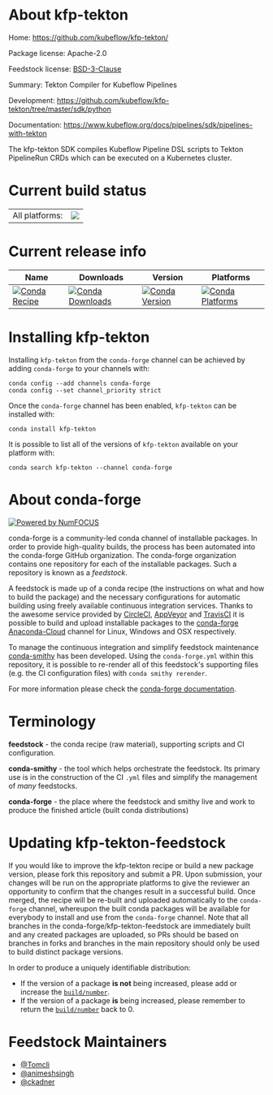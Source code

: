 About kfp-tekton
================

Home: https://github.com/kubeflow/kfp-tekton/

Package license: Apache-2.0

Feedstock license: [BSD-3-Clause](https://github.com/conda-forge/kfp-tekton-feedstock/blob/master/LICENSE.txt)

Summary: Tekton Compiler for Kubeflow Pipelines

Development: https://github.com/kubeflow/kfp-tekton/tree/master/sdk/python

Documentation: https://www.kubeflow.org/docs/pipelines/sdk/pipelines-with-tekton

The kfp-tekton SDK compiles Kubeflow Pipeline DSL scripts to
Tekton PipelineRun CRDs which can be executed on a Kubernetes
cluster.


Current build status
====================


<table><tr><td>All platforms:</td>
    <td>
      <a href="https://dev.azure.com/conda-forge/feedstock-builds/_build/latest?definitionId=11756&branchName=master">
        <img src="https://dev.azure.com/conda-forge/feedstock-builds/_apis/build/status/kfp-tekton-feedstock?branchName=master">
      </a>
    </td>
  </tr>
</table>

Current release info
====================

| Name | Downloads | Version | Platforms |
| --- | --- | --- | --- |
| [![Conda Recipe](https://img.shields.io/badge/recipe-kfp--tekton-green.svg)](https://anaconda.org/conda-forge/kfp-tekton) | [![Conda Downloads](https://img.shields.io/conda/dn/conda-forge/kfp-tekton.svg)](https://anaconda.org/conda-forge/kfp-tekton) | [![Conda Version](https://img.shields.io/conda/vn/conda-forge/kfp-tekton.svg)](https://anaconda.org/conda-forge/kfp-tekton) | [![Conda Platforms](https://img.shields.io/conda/pn/conda-forge/kfp-tekton.svg)](https://anaconda.org/conda-forge/kfp-tekton) |

Installing kfp-tekton
=====================

Installing `kfp-tekton` from the `conda-forge` channel can be achieved by adding `conda-forge` to your channels with:

```
conda config --add channels conda-forge
conda config --set channel_priority strict
```

Once the `conda-forge` channel has been enabled, `kfp-tekton` can be installed with:

```
conda install kfp-tekton
```

It is possible to list all of the versions of `kfp-tekton` available on your platform with:

```
conda search kfp-tekton --channel conda-forge
```


About conda-forge
=================

[![Powered by
NumFOCUS](https://img.shields.io/badge/powered%20by-NumFOCUS-orange.svg?style=flat&colorA=E1523D&colorB=007D8A)](https://numfocus.org)

conda-forge is a community-led conda channel of installable packages.
In order to provide high-quality builds, the process has been automated into the
conda-forge GitHub organization. The conda-forge organization contains one repository
for each of the installable packages. Such a repository is known as a *feedstock*.

A feedstock is made up of a conda recipe (the instructions on what and how to build
the package) and the necessary configurations for automatic building using freely
available continuous integration services. Thanks to the awesome service provided by
[CircleCI](https://circleci.com/), [AppVeyor](https://www.appveyor.com/)
and [TravisCI](https://travis-ci.com/) it is possible to build and upload installable
packages to the [conda-forge](https://anaconda.org/conda-forge)
[Anaconda-Cloud](https://anaconda.org/) channel for Linux, Windows and OSX respectively.

To manage the continuous integration and simplify feedstock maintenance
[conda-smithy](https://github.com/conda-forge/conda-smithy) has been developed.
Using the ``conda-forge.yml`` within this repository, it is possible to re-render all of
this feedstock's supporting files (e.g. the CI configuration files) with ``conda smithy rerender``.

For more information please check the [conda-forge documentation](https://conda-forge.org/docs/).

Terminology
===========

**feedstock** - the conda recipe (raw material), supporting scripts and CI configuration.

**conda-smithy** - the tool which helps orchestrate the feedstock.
                   Its primary use is in the construction of the CI ``.yml`` files
                   and simplify the management of *many* feedstocks.

**conda-forge** - the place where the feedstock and smithy live and work to
                  produce the finished article (built conda distributions)


Updating kfp-tekton-feedstock
=============================

If you would like to improve the kfp-tekton recipe or build a new
package version, please fork this repository and submit a PR. Upon submission,
your changes will be run on the appropriate platforms to give the reviewer an
opportunity to confirm that the changes result in a successful build. Once
merged, the recipe will be re-built and uploaded automatically to the
`conda-forge` channel, whereupon the built conda packages will be available for
everybody to install and use from the `conda-forge` channel.
Note that all branches in the conda-forge/kfp-tekton-feedstock are
immediately built and any created packages are uploaded, so PRs should be based
on branches in forks and branches in the main repository should only be used to
build distinct package versions.

In order to produce a uniquely identifiable distribution:
 * If the version of a package **is not** being increased, please add or increase
   the [``build/number``](https://docs.conda.io/projects/conda-build/en/latest/resources/define-metadata.html#build-number-and-string).
 * If the version of a package **is** being increased, please remember to return
   the [``build/number``](https://docs.conda.io/projects/conda-build/en/latest/resources/define-metadata.html#build-number-and-string)
   back to 0.

Feedstock Maintainers
=====================

* [@Tomcli](https://github.com/Tomcli/)
* [@animeshsingh](https://github.com/animeshsingh/)
* [@ckadner](https://github.com/ckadner/)

